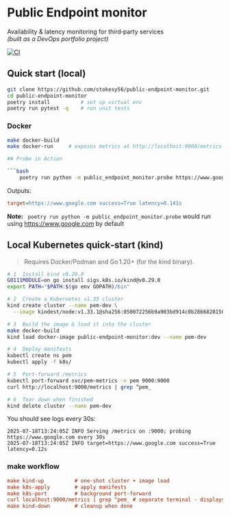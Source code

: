 # Public Endpoint monitor

Availability & latency monitoring for third‑party services  
*(built as a DevOps portfolio project)*

[![CI](https://github.com/stokesy56/public-endpoint-monitor/actions/workflows/ci.yml/badge.svg)](https://github.com/stokesy56/public-endpoint-monitor/actions/workflows/ci.yml)

## Quick start (local)

```bash
git clone https://github.com/stokesy56/public-endpoint-monitor.git
cd public-endpoint-monitor
poetry install          # set up virtual env
poetry run pytest -q    # run unit tests
```

### Docker

```bash
make docker-build
make docker-run     # exposes metrics at http://localhost:9000/metrics

## Probe in Action

```bash
	poetry run python -m public_endpoint_monitor.probe https://www.google.com
```
Outputs:
```ini
target=https://www.google.com success=True latency=0.141s
```
**Note:** `	poetry run python -m public_endpoint_monitor.probe` would run using https://www.google.com by default

## Local Kubernetes quick‑start (kind)

> Requires Docker/Podman and Go 1.20+ (for the kind binary).

```bash
# 1  Install kind v0.29.0
GO111MODULE=on go install sigs.k8s.io/kind@v0.29.0
export PATH="$PATH:$(go env GOPATH)/bin"

# 2  Create a Kubernetes v1.33 cluster
kind create cluster --name pem-dev \
  --image kindest/node:v1.33.1@sha256:050072256b9a903bd914c0b2866828150cb229cea0efe5892e2b644d5dd3b34f

# 3  Build the image & load it into the cluster
make docker-build
kind load docker-image public-endpoint-monitor:dev --name pem-dev

# 4  Deploy manifests
kubectl create ns pem
kubectl apply -f k8s/

# 5  Port‑forward /metrics
kubectl port-forward svc/pem-metrics -n pem 9000:9000
curl http://localhost:9000/metrics | grep ^pem_

# 6  Tear down when finished
kind delete cluster --name pem-dev
```

You should see logs every 30s:
```
2025-07-18T13:24:05Z INFO Serving /metrics on :9000; probing https://www.google.com every 30s
2025-07-18T13:24:05Z INFO target=https://www.google.com success=True latency=0.12s

```

### make workflow
```ini
make kind-up          # one‑shot cluster + image load
make k8s-apply        # apply manifests
make k8s-port         # background port-forward
curl localhost:9000/metrics | grep ^pem_ # separate terminal - displays metrics
make kind-down        # cleanup when done
```